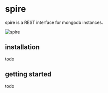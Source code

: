 # spire

spire is a REST interface for mongodb instances.

![spire](http://i.imgur.com/wLO0OxJ.png)


## installation

todo

## getting started

todo
